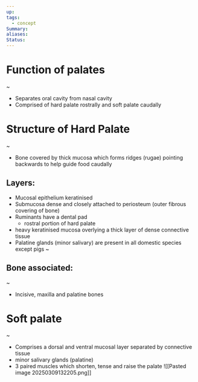 ```yaml
---
up: 
tags:
  - concept
Summary: 
aliases: 
Status:
---
```

# Function of palates
~
- Separates oral cavity from nasal cavity
- Comprised of hard palate rostrally and soft palate caudally
# Structure of Hard Palate
~
- Bone covered by thick mucosa which forms ridges (rugae) pointing backwards to help guide food caudally
## Layers:
- Mucosal epithelium keratinised
- Submucosa dense and closely attached to periosteum (outer fibrous covering of bone)
- Ruminants have a dental pad
	- rostral portion of hard palate
- heavy keratinised mucosa overlying a thick layer of dense connective tissue
- Palatine glands (minor salivary) are present in all domestic species except pigs
~
## Bone associated:
~
- Incisive, maxilla and palatine bones

# Soft palate
~
- Comprises a dorsal and ventral mucosal layer separated by connective tissue
- minor salivary glands (palatine)
- 3 paired muscles which shorten, tense and raise the palate
![[Pasted image 20250309132205.png]]
